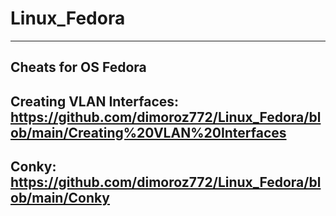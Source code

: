 # Linux_Fedora
------------------------------------------------------------------------------------------------------------
Cheats for OS Fedora
------------------------------------------------------------------------------------------------------------
Creating VLAN Interfaces: https://github.com/dimoroz772/Linux_Fedora/blob/main/Creating%20VLAN%20Interfaces
------------------------------------------------------------------------------------------------------------
Conky: https://github.com/dimoroz772/Linux_Fedora/blob/main/Conky
------------------------------------------------------------------------------------------------------------
